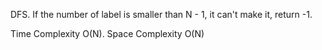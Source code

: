 DFS. If the number of label is smaller than N - 1, it can't make it, return -1.


Time Complexity O(N). Space Complexity O(N)